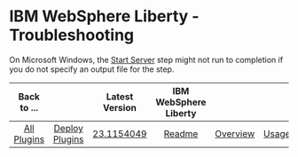 
# IBM WebSphere Liberty - Troubleshooting


On Microsoft Windows, the [Start Server](#start_server) step might not run to completion if you do not specify an output file for the step.


|Back to ...||Latest Version|IBM WebSphere Liberty |||||
| :---: | :---: | :---: | :---: | :---: | :---: | :---: | :---: |
|[All Plugins](../../index.md)|[Deploy Plugins](../README.md)|[23.1154049](https://raw.githubusercontent.com/UrbanCode/IBM-UCD-PLUGINS/main/files/WebSphereLiberty/ucd-WebSphereLiberty-23.1154049.zip)|[Readme](README.md)|[Overview](overview.md)|[Usage](usage.md)|[Steps](steps.md)|[Downloads](downloads.md)|
